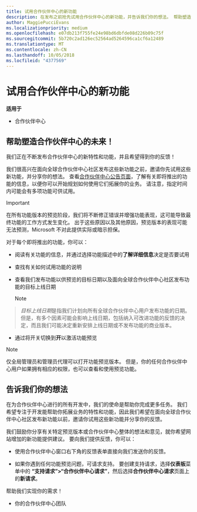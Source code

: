 ```yaml
---
title: 试用合作伙伴中心的新功能
description: 在发布之前抢先试用合作伙伴中心的新功能，并告诉我们你的想法。 帮助塑造合作伙伴中心的未来！
author: MaggiePucciEvans
ms.localizationpriority: medium
ms.openlocfilehash: e07db213f755fe24e98bd6dbfde08d226b09c75f
ms.sourcegitcommit: 5b720c2ad126ec52564ad5264596ca1cf6a12489
ms.translationtype: MT
ms.contentlocale: zh-CN
ms.lasthandoff: 10/05/2018
ms.locfileid: "4377569"
---
```

# <a name="test-drive-new-partner-center-features"></a>试用合作伙伴中心的新功能

**适用于**

- 合作伙伴中心

## <a name="help-shape-the-future-of-partner-center"></a>帮助塑造合作伙伴中心的未来！

我们正在不断发布合作伙伴中心的新特性和功能，并且希望得到你的反馈！ 

我们很高兴在面向全球合作伙伴中心社区发布这些新功能之前，邀请你先试用这些新功能，并分享你的想法。 查看[合作伙伴中心公告页面](https://partnercenter.microsoft.com/pcv/announcements)，了解有关即将推出的功能的信息，以便你可以开始规划如何使用它们拓展你的业务。 请注意，指定时间内可能会有多项功能可供试用。

> [!IMPORTANT]  
> 在所有功能版本的预览阶段，我们将不断修正错误并增强功能表现，这可能导致最终功能的工作方式发生变化。 出于这些原因以及其他原因，预览版本的表现可能无法预测，Microsoft 不对此提供实际或暗示担保。

对于每个即将推出的功能，你可以：

-   阅读有关功能的信息，并通过选择功能描述中的**了解详细信息**决定是否要试用 

-   查找有关如何试用功能的说明

-   查看我们发布功能以供预览的目标日期以及面向全球合作伙伴中心社区发布功能的目标上线日期 

    > [!NOTE]  
>  *目标上线日期*是指我们计划向所有全球合作伙伴中心用户发布功能的日期。 但是，有多个因素可能会影响上线日期，包括纳入可改进功能的反馈的决定，而且我们可能决定重新安排上线日期或不发布功能的商业版本。  

-   通过将开关切换到**开**以激活功能预览

> [!NOTE]  
>  仅全局管理员和管理员代理可以打开功能预览版本。 但是，你的任何合作伙伴中心用户如果拥有相应的权限，也可以查看和使用预览功能。
 
## <a name="tell-us-what-you-think"></a>告诉我们你的想法

在为合作伙伴中心进行的所有开发中，我们的使命是帮助你完成更多任务。 我们希望专注于开发能帮助你拓展业务的特性和功能，因此我们希望在面向全球合作伙伴中心社区发布新功能以前，邀请你试用这些新功能并分享你的反馈。 

我们鼓励你分享有关特定预览版本或合作伙伴中心整体的想法和意见，就你希望网站增加的新功能提供建议。 要向我们提供反馈，你可以：  

-   使用合作伙伴中心窗口右下角的反馈表单直接向我们发送你的反馈。 

-   如果你遇到任何功能预览问题，可请求支持。 要创建支持请求，选择**仪表板**菜单中的 **“支持请求”>“合作伙伴中心请求”**，然后选择**合作伙伴中心请求**页面上的**新请求**。

帮助我们实现你的需求！

- 你的合作伙伴中心团队

